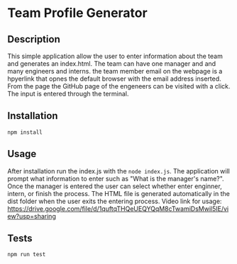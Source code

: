 # Team Profile Generator

## Description
This simple application allow the user to enter information about the team and generates an index.html. The team can have one manager and and many engineers and interns. the team member email on the webpage is a hpyerlink that opnes the default browser with the email address inserted. From the page the GitHub page of the engeneers can be visited with a click. The input is entered through the terminal.

## Installation

`npm install`

## Usage
After installation run the index.js with the `node index.js`. The application will prompt what information to enter such as "What is the manager's name?". Once the manager is entered the user can select whether enter enginner, intern, or finish the process. The HTML file is generated automatically in the dist folder when the user exits the entering process. 
Video link for usage:
https://drive.google.com/file/d/1quftqTHQeUEQYQqM8cTwamiDsMwil5IE/view?usp=sharing

## Tests
`npm run test`


